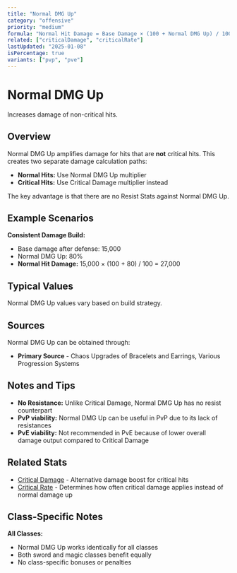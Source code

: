 ```yaml
---
title: "Normal DMG Up"
category: "offensive"
priority: "medium"
formula: "Normal Hit Damage = Base Damage × (100 + Normal DMG Up) / 100"
related: ["criticalDamage", "criticalRate"]
lastUpdated: "2025-01-08"
isPercentage: true
variants: ["pvp", "pve"]
---
```


# Normal DMG Up

Increases damage of non-critical hits.

## Overview

Normal DMG Up amplifies damage for hits that are **not** critical hits. This creates two separate damage calculation paths:

- **Normal Hits:** Use Normal DMG Up multiplier
- **Critical Hits:** Use Critical Damage multiplier instead

The key advantage is that there are no Resist Stats against Normal DMG Up.

## Example Scenarios

**Consistent Damage Build:**
- Base damage after defense: 15,000
- Normal DMG Up: 80%
- **Normal Hit Damage:** 15,000 × (100 + 80) / 100 = 27,000

## Typical Values

Normal DMG Up values vary based on build strategy. 

## Sources

Normal DMG Up can be obtained through:
- **Primary Source** - Chaos Upgrades of Bracelets and Earrings, Various Progression Systems

## Notes and Tips

- **No Resistance:** Unlike Critical Damage, Normal DMG Up has no resist counterpart
- **PvP viability:** Normal DMG Up can be useful in PvP due to its lack of resistances
- **PvE viability:** Not recommended in PvE because of lower overall damage output compared to Critical Damage

## Related Stats

- [Critical Damage](/stats/critical-damage) - Alternative damage boost for critical hits
- [Critical Rate](/stats/critical-rate) - Determines how often critical damage applies instead of normal damage up

## Class-Specific Notes

**All Classes:**
- Normal DMG Up works identically for all classes
- Both sword and magic classes benefit equally
- No class-specific bonuses or penalties
